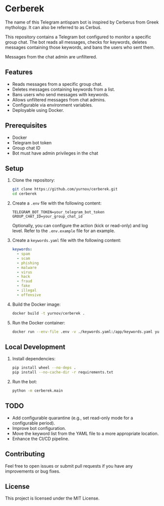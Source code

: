 # Cerberek

The name of this Telegram antispam bot is inspired by Cerberus from Greek mythology. It can also be referred to as Cerbuś.

This repository contains a Telegram bot configured to monitor a specific group chat. The bot reads all messages, checks for keywords, deletes messages containing those keywords, and bans the users who sent them.

Messages from the chat admin are unfiltered.

## Features

- Reads messages from a specific group chat.
- Deletes messages containing keywords from a list.
- Bans users who send messages with keywords.
- Allows unfiltered messages from chat admins.
- Configurable via environment variables.
- Deployable using Docker.

## Prerequisites

- Docker
- Telegram bot token
- Group chat ID
- Bot must have admin privileges in the chat

## Setup

1. Clone the repository:

    ```sh
    git clone https://github.com/yurnov/cerberek.git
    cd cerberek
    ```

2. Create a `.env` file with the following content:

    ```env
    TELEGRAM_BOT_TOKEN=your_telegram_bot_token
    GROUP_CHAT_ID=your_group_chat_id
    ```

   Optionally, you can configure the action (kick or read-only) and log level. Refer to the `.env.example` file for an example.

3. Create a `keywords.yaml` file with the following content:

    ```yaml
    keywords:
      - spam
      - scam
      - phishing
      - malware
      - virus
      - hack
      - fraud
      - fake
      - illegal
      - offensive
    ```

4. Build the Docker image:

    ```sh
    docker build -t yurnov/cerberek .
    ```

5. Run the Docker container:

    ```sh
    docker run --env-file .env -v ./keywords.yaml:/app/keywords.yaml yurnov/cerberek
    ```

## Local Development

1. Install dependencies:

    ```sh
    pip install wheel --no-deps .
    pip install --no-cache-dir -r requirements.txt
    ```

2. Run the bot:

    ```sh
    python -m cerberek.main
    ```

## TODO

- Add configurable quarantine (e.g., set read-only mode for a configurable period).
- Improve bot configuration.
- Move the keyword list from the YAML file to a more appropriate location.
- Enhance the CI/CD pipeline.

## Contributing

Feel free to open issues or submit pull requests if you have any improvements or bug fixes.

## License

This project is licensed under the MIT License.
